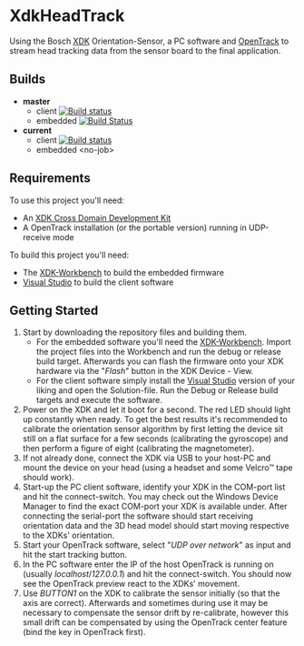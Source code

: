 # XdkHeadTrack
Using the Bosch [XDK](http://xdk.io) Orientation-Sensor, a PC software and [OpenTrack](https://github.com/opentrack/opentrack) to stream head tracking data from the sensor board to the final application.

## Builds
* **master**
	* client [![Build status](https://ci.appveyor.com/api/projects/status/0s3i5e2m659m7kgj/branch/master?svg=true)](https://ci.appveyor.com/project/FreeGeronimo/xdkheadtrack/branch/master)
	* embedded [![Build Status](https://travis-ci.org/FreeGeronimo/XdkHeadTrack.svg?branch=master)](https://travis-ci.org/FreeGeronimo/XdkHeadTrack)
* **current**
	* client [![Build status](https://ci.appveyor.com/api/projects/status/0s3i5e2m659m7kgj?svg=true)](https://ci.appveyor.com/project/FreeGeronimo/xdkheadtrack)
	* embedded \<no-job\>

## Requirements
To use this project you'll need:
* An [XDK Cross Domain Development Kit](https://xdk.bosch-connectivity.com/home)
* A OpenTrack installation (or the portable version) running in UDP-receive mode

To build this project you'll need:
* The [XDK-Workbench](https://xdk.bosch-connectivity.com/software-downloads) to build the embedded firmware
* [Visual Studio](https://www.visualstudio.com) to build the client software

## Getting Started
1. Start by downloading the repository files and building them.
	* For the embedded software you'll need the [XDK-Workbench](https://xdk.bosch-connectivity.com/software-downloads). Import the project files into the Workbench and run the debug or release build target. Afterwards you can flash the firmware onto your XDK hardware via the "_Flash_" button in the XDK Device - View.
	* For the client software simply install the [Visual Studio](https://www.visualstudio.com) version of your liking and open the Solution-file. Run the Debug or Release build targets and execute the software.
2. Power on the XDK and let it boot for a second. The red LED should light up constantly when ready. To get the best results it's recommended to calibrate the orientation sensor algorithm by first letting the device sit still on a flat surface for a few seconds (calibrating the gyroscope) and then perform a figure of eight (calibrating the magnetometer).
3. If not already done, connect the XDK via USB to your host-PC and mount the device on your head (using a headset and some Velcro&trade; tape should work).
4. Start-up the PC client software, identify your XDK in the COM-port list and hit the connect-switch. You may check out the Windows Device Manager to find the exact COM-port your XDK is available under. After connecting the serial-port the software should start receiving orientation data and the 3D head model should start moving respective to the XDKs' orientation.
5. Start your OpenTrack software, select "_UDP over network_" as input and hit the start tracking button.
6. In the PC software enter the IP of the host OpenTrack is running on (usually _localhost_/_127.0.0.1_) and hit the connect-switch. You should now see the OpenTrack preview react to the XDKs' movement.
7. Use _BUTTON1_ on the XDK to calibrate the sensor initially (so that the axis are correct). Afterwards and sometimes during use it may be necessary to compensate the sensor drift by re-calibrate, however this small drift can be compensated by using the OpenTrack center feature (bind the key in OpenTrack first).